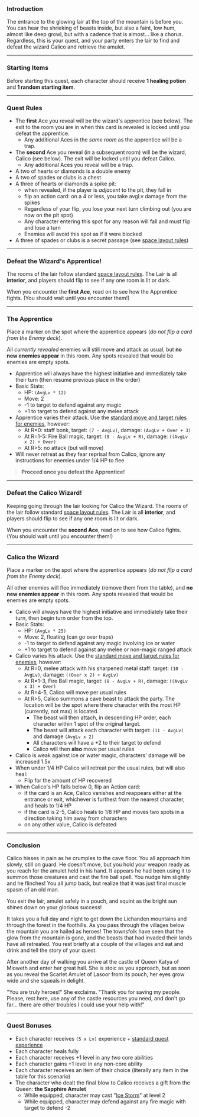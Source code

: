 
### Introduction

The entrance to the glowing lair at the top of the mountain is before you. You can hear the shrieking of beasts inside, but also a faint, low hum, almost like deep growl, but with a cadence that is almost... like a chorus. Regardless, this is your quest, and your party enters the lair to find and defeat the wizard Calico and retrieve the amulet.

---

### Starting Items

Before starting this quest, each character should receive **1 healing potion** and **1 random starting item**.

<!-- determineStartingItem -->

---

### Quest Rules

* The **first** Ace you reveal will be the wizard's apprentice (see below). The exit to the room you are in when this card is revealed is locked until you defeat the apprentice.
    - Any additional Aces in the _same room_ as the apprentice will be a trap.
* The **second** Ace you reveal (in a subsequent room) will be the wizard, Calico (see below). The exit will be locked until you defeat Calico.
    - Any additional Aces you reveal will be a trap.
* A two of hearts or diamonds is a double enemy
* A two of spades or clubs is a chest
* A three of hearts or diamonds a spike pit:
    - when revealed, if the player is _adjacent_ to the pit, they fall in
    - flip an action card: on a 4 or less, you take avgLv damage from the spikes
    - Regardless of your flip, you lose your next turn climbing out (you are now on the pit spot)
    - Any character entering this spot for any reason will fall and must flip and lose a turn
    - Enemies will avoid this spot as if it were blocked
* A three of spades or clubs is a secret passage (see [space layout rules](../../rules/05_space_layout.md))

---

### Defeat the Wizard's Apprentice!

The rooms of the lair follow standard [space layout rules](../../rules/05_space_layout.md). The Lair is all **interior**, and players should flip to see if any one room is lit or dark.

When you encounter the **first Ace**, read on to see how the Apprentice fights. (You should wait until you encounter them!)

<!-- CONFIRM-NEXT "Only proceed if you have found the apprentice..." -->

---

### The Apprentice

Place a marker on the spot where the apprentice appears (_do not flip a card from the Enemy deck_).

All _currently revealed_ enemies will still move and attack as usual, but **no new enemies appear** in this room. Any spots revealed that would be enemies are empty spots.

* Apprentice will always have the highest initiative and immediately take their turn (then resume previous place in the order)
* Basic Stats:
    - HP: `(AvgLv * 12)`
    - Move: 2
    - -1 to target to defend against any magic
    - +1 to target to defend against any melee attack
* Apprentice varies their attack. Use the [standard move and target rules for enemies](../../rules/08_enemy_turns.md), however:
    - At R=0: staff bonk, target: `(7 - AvgLv)`, damage: `(AvgLv + Over + 3)`
    - At R=1-5: Fire Ball magic, target: `(9 - AvgLv + R)`, damage: `((AvgLv x 2) + Over)`
    - At R>5: no attack (but will move)
* Will never retreat as they fear reprisal from Calico, ignore any instructions for enemies under 1/4 HP to flee

> **Proceed once you defeat the Apprentice!**

<!-- CONFIRM-NEXT "Only proceed if you have defeated the apprentice..." -->

---

### Defeat the Calico Wizard!

Keeping going through the lair looking for Calico the Wizard. The rooms of the lair follow standard [space layout rules](../../rules/05_space_layout.md). The Lair is all **interior**, and players should flip to see if any one room is lit or dark.

When you encounter the **second Ace**, read on to see how Calico fights. (You should wait until you encounter them!)

<!-- CONFIRM-NEXT "Only proceed if you have found the wizard..." -->

---

### Calico the Wizard

Place a marker on the spot where the apprentice appears (_do not flip a card from the Enemy deck_).

All other enemies will flee immediately (remove them from the table), and **no new enemies appear** in this room. Any spots revealed that would be enemies are empty spots.

* Calico will always have the highest initiative and immediately take their turn, then begin turn order from the top.
* Basic Stats:
    - HP: `(AvgLv * 25)`
    - Move: 2, floating (can go over traps)
    - -1 to target to defend against any magic involving ice or water
    - +1 to target to defend against any melee or non-magic ranged attack
* Calico varies his attack. Use the [standard move and target rules for enemies](../../rules/08_enemy_turns.md), however:
    - At R=0, melee attack with his sharpened metal staff: target: `(10 - AvgLv)`, damage: `((Over x 2) + AvgLv)`
    - At R=1-3, Fire Ball magic, target: `(8 - AvgLv + R)`, damage: `((AvgLv x 3) + Over)`
    - At R=4-5, Calico will move per usual rules
    - At R>5, Calico summons a cave beast to attack the party. The location will be the spot where there character with the most HP (currently, not max) is located.
        - The beast will then attach, in descending HP order, each character within 1 spot of the original target.
        - The beast will attack each character with target: `(11 - AvgLv)` and damage `(AvgLv x 2)`
        - All characters will have a +2 to their target to defend
        - Calico will then **also** move per usual rules
* Calico is weak against ice or water magic, characters' damage will be increased 1.5x
* When under 1/4 HP Calico will retreat per the usual rules, but will also heal:
    - Flip for the amount of HP recovered
* When Calico's HP falls below 0, flip an Action card:
    - if the card is an Ace, Calico vanishes and reappears either at the entrance or exit, whichever is furthest from the nearest character, and heals to 1/4 HP
    - if the card is 2-5, Calico heals to 1/8 HP and moves two spots in a direction taking him away from characters
    - on any other value, Calico is defeated

<!-- CONFIRM-NEXT "Only proceed if you are done with this quest, there are spoilers ahead!" -->

---

### Conclusion

Calico hisses in pain as he crumples to the cave floor. You all approach him slowly, still on guard. He doesn't move, but you hold your weapon ready as you reach for the amulet held in his hand. It appears he had been using it to summon those creatures and cast the fire ball spell. You nudge him slightly and he flinches! You all jump back, but realize that it was just final muscle spasm of an old man.

You exit the lair, amulet safely in a pouch, and squint as the bright sun shines down on your glorious success!

It takes you a full day and night to get down the Lichanden mountains and through the forest in the foothills. As you pass through the villages below the mountain you are hailed as heroes! The townsfolk have seen that the glow from the mountain is gone, and the beasts that had invaded their lands have all retreated. You rest briefly at a couple of the villages and eat and drink and tell the story of your quest.

After another day of walking you arrive at the castle of Queen Katya of Mioweth and enter her great hall. She is stoic as you approach, but as soon as you reveal the Scarlet Amulet of Lasoor from its pouch, her eyes grow wide and she squeals in delight.

"You are truly heroes!" She exclaims. "Thank you for saving my people. Please, rest here, use any of the castle resources you need, and don't go far... there are other troubles I could use your help with!"

---

### Quest Bonuses

* Each character receives `(5 x Lv)` experience + [standard quest experience](../../rules/10_experience_and_leveling.md)
* Each character heals fully
* Each character receives +1 level in any _two_ core abilities
* Each character gains +1 level in any non-core ability
* Each character receives an item of their choice (literally any item in the table for this scenario)
* The character who dealt the final blow to Calico receives a gift from the Queen: **the Sapphire Amulet**
    - While equipped, character may cast "[Ice Storm](reference_tables.md#abilities)" at level 2
    - While equipped, character may defend against any fire magic with target to defend -2
